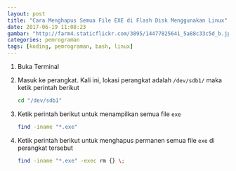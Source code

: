 ```yaml
---
layout: post
title: "Cara Menghapus Semua File EXE di Flash Disk Menggunakan Linux"
date: 2017-06-19 11:08:23
gambar: "http://farm4.staticflickr.com/3895/14477825641_5a88c33c5d_b.jpg"
categories: pemrograman
tags: [koding, pemrograman, bash, linux]
---
```


1. Buka Terminal

2. Masuk ke perangkat. Kali ini, lokasi perangkat adalah `/dev/sdb1/` maka ketik perintah berikut

    ```bash
    cd "/dev/sdb1"
    ```

3. Ketik perintah berikut untuk menampilkan semua file `exe`

    ```bash
    find -iname "*.exe"
    ```

4. Ketik perintah berikut untuk menghapus permanen semua file `exe` di perangkat tersebut

    ```bash
    find -iname "*.exe" -exec rm {} \;
    ```